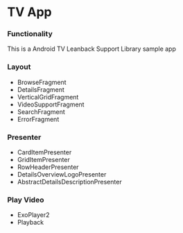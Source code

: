 # TV App

### Functionality
This is a Android TV Leanback Support Library sample app

### Layout
+ BrowseFragment
+ DetailsFragment
+ VerticalGridFragment
+ VideoSupportFragment
+ SearchFragment
+ ErrorFragment

### Presenter
+ CardItemPresenter
+ GridItemPresenter
+ RowHeaderPresenter
+ DetailsOverviewLogoPresenter
+ AbstractDetailsDescriptionPresenter

### Play Video
+ ExoPlayer2
+ Playback
